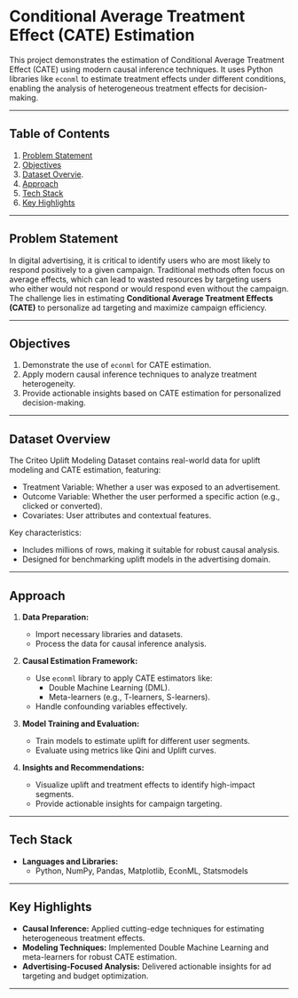 # **Conditional Average Treatment Effect (CATE) Estimation**

This project demonstrates the estimation of Conditional Average Treatment Effect (CATE) using modern causal inference techniques. It uses Python libraries like `econml` to estimate treatment effects under different conditions, enabling the analysis of heterogeneous treatment effects for decision-making.

---

## **Table of Contents**

1. [Problem Statement](#problem-statement)
2. [Objectives](#objectives)
3. [Dataset Overvie](#dataset).
4. [Approach](#approach)
5. [Tech Stack](#tech-stack)
6. [Key Highlights](#key-highlights)

---

## **Problem Statement**

In digital advertising, it is critical to identify users who are most likely to respond positively to a given campaign. Traditional methods often focus on average effects, which can lead to wasted resources by targeting users who either would not respond or would respond even without the campaign. The challenge lies in estimating **Conditional Average Treatment Effects (CATE)** to personalize ad targeting and maximize campaign efficiency.

---

## **Objectives**

1. Demonstrate the use of `econml` for CATE estimation.
2. Apply modern causal inference techniques to analyze treatment heterogeneity.
3. Provide actionable insights based on CATE estimation for personalized decision-making.

---

## **Dataset Overview**

The Criteo Uplift Modeling Dataset contains real-world data for uplift modeling and CATE estimation, featuring:
- Treatment Variable: Whether a user was exposed to an advertisement.
- Outcome Variable: Whether the user performed a specific action (e.g., clicked or converted).
- Covariates: User attributes and contextual features.

Key characteristics:
- Includes millions of rows, making it suitable for robust causal analysis.
- Designed for benchmarking uplift models in the advertising domain.

---

## **Approach**

1. **Data Preparation:**
   - Import necessary libraries and datasets.
   - Process the data for causal inference analysis.

2. **Causal Estimation Framework:**
   - Use `econml` library to apply CATE estimators like:
     - Double Machine Learning (DML).
     - Meta-learners (e.g., T-learners, S-learners).
   - Handle confounding variables effectively.

3. **Model Training and Evaluation:**
   - Train models to estimate uplift for different user segments.
   - Evaluate using metrics like Qini and Uplift curves.
  
4. **Insights and Recommendations:**
   - Visualize uplift and treatment effects to identify high-impact segments.
   - Provide actionable insights for campaign targeting.
---

## **Tech Stack**

- **Languages and Libraries:**
  - Python, NumPy, Pandas, Matplotlib, EconML, Statsmodels

---

## **Key Highlights**

- **Causal Inference:** Applied cutting-edge techniques for estimating heterogeneous treatment effects.
- **Modeling Techniques:** Implemented Double Machine Learning and meta-learners for robust CATE estimation.
- **Advertising-Focused Analysis:** Delivered actionable insights for ad targeting and budget optimization.

---
